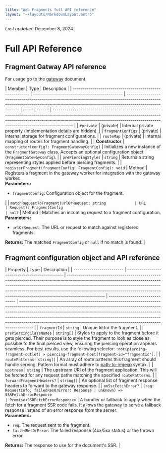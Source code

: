 ```yaml
---
title: "Web Fragments full API reference"
layout: "~/layouts/MarkdownLayout.astro"
---
```


_Last updated_: December 8, 2024

# Full API Reference

## Fragment Gatway API reference

For usage go to the [gateway](../documentation/gateway) document.

| Member                                                   | Type                                          | Description                                                                                                                                                                          |
| -------------------------------------------------------- | --------------------------------------------- | ------------------------------------------------------------------------------------------------------------------------------------------------------------------------------------ | ----- | ------ | ---------------------------------------------------------------------------------------------------------------------------------------------------------------------------------------------------------------------------------------------------- |
| `#private`                                               | (private)                                     | Internal private property (implementation details are hidden).                                                                                                                       |
| `fragmentConfigs`                                        | (private)                                     | Internal storage for fragment configurations.                                                                                                                                        |
| `routeMap`                                               | (private)                                     | Internal mapping of routes for fragment handling.                                                                                                                                    |
| **Constructor**                                          | `constructor(config?: FragmentGatewayConfig)` | Initializes a new instance of the `FragmentGateway` class. Accepts an optional configuration object (`FragmentGatewayConfig`).                                                       |
| `prePiercingStyles`                                      | `string`                                      | Returns a string representing styles applied before piercing fragments.                                                                                                              |
| `registerFragment(fragmentConfig: FragmentConfig): void` | Method                                        | Registers a fragment in the gateway worker for integration with the gateway worker. <br/> **Parameters:** <ul><li>`fragmentConfig`: Configuration object for the fragment.</li></ul> |
| `matchRequestToFragment(urlOrRequest: string             | URL                                           | Request): FragmentConfig                                                                                                                                                             | null` | Method | Matches an incoming request to a fragment configuration. <br/> **Parameters:** <ul><li>`urlOrRequest`: The URL or request to match against registered fragments.</li></ul> **Returns:** The matched `FragmentConfig` or `null` if no match is found. |

## Fragment configuration object and API reference

| Property                  | Type                                           | Description                                                                                                                                                                                                                                                                                                                                 |
| ------------------------- | ---------------------------------------------- | ------------------------------------------------------------------------------------------------------------------------------------------------------------------------------------------------------------------------------------------------------------------------------------------------------------------------------------------- | ------------------------------- | ------------------------------------------------------------------------------------------------------------------------------------------------------------------------------------------------------------------------------------------------------------------------------------------------------------------------------------------------------------------------------------------------------------- |
| `fragmentId`              | `string`                                       | Unique Id for the fragment.                                                                                                                                                                                                                                                                                                                 |
| `prePiercingClassNames`   | `string[]`                                     | Styles to apply to the fragment before it gets pierced. Their purpose is to style the fragment to look as close as possible to the final pierced view, ensuring the piercing operation appears seamless. For best results, use the following selector: `:not(piercing-fragment-outlet) > piercing-fragment-host[fragment-id="fragmentId"]`. |
| `routePatterns`           | `string[]`                                     | An array of route patterns this fragment should handle serving. Pattern format must adhere to [path-to-regexp](https://github.com/pillarjs/path-to-regexp#parameters) syntax.                                                                                                                                                               |
| `upstream`                | `string`                                       | The upstream URI of the fragment application. This will be fetched for any request paths matching the specified `routePatterns`.                                                                                                                                                                                                            |
| `forwardFragmentHeaders?` | `string[]`                                     | An optional list of fragment response headers to forward to the gateway response.                                                                                                                                                                                                                                                           |
| `onSsrFetchError?`        | `(req: RequestInfo, failedResOrError: Response | unknown) => SSRFetchErrorResponse                                                                                                                                                                                                                                                                                                           | Promise<SSRFetchErrorResponse>` | A handler or fallback to apply when the fetch for a fragment SSR code fails. It allows the gateway to serve a fallback response instead of an error response from the server. <br/> **Parameters:** <ul><li>`req`: The request sent to the fragment.</li><li>`failedResOrError`: The failed response (4xx/5xx status) or the thrown error.</li></ul> **Returns:** The response to use for the document's SSR. |
